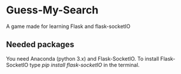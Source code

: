 # Guess-My-Search
A game made for learning Flask and flask-socketIO

## Needed packages
You need Anaconda (python 3.x) and Flask-SocketIO. To install Flask-SocketIO type *pip install flask-socketIO* in the terminal.
